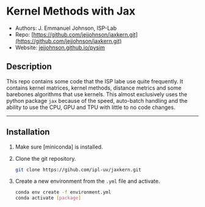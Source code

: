 # Kernel Methods with Jax

* Authors: J. Emmanuel Johnson, ISP-Lab
* Repo: [https://github.com/jejjohnson/jaxkern.git](https://github.com/jejjohnson/jaxkern.git)
* Website: [jejjohnson.github.io/pysim](https://jejjohnson.github.io/pysim)

## Description

This repo contains some code that the ISP labe use quite frequently. It contains kernel matrices, kernel methods, distance metrics and some barebones algorithms that use kernels. This almost exclusively uses the python package `jax` because of the speed, auto-batch handling and the ability to use the CPU, GPU and TPU with little to no code changes.

---

## Installation

1. Make sure [miniconda] is installed.
2. Clone the git repository.

   ```bash
   git clone https://gihub.com/ipl-uv/jaxkern.git
   ```

3. Create a new environment from the `.yml` file and activate.

   ```bash
   conda env create -f environment.yml
   conda activate [package]
   ```
